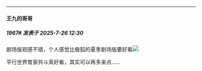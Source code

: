 ﻿
*****

####  王九的哥哥  
##### 1967#       发表于 2025-7-26 12:30

剧场版观感不错，个人感觉比极狐的夏季剧场版要好看<img src="https://static.stage1st.com/image/smiley/face2017/037.png" referrerpolicy="no-referrer">

平行世界胃家共斗真好看，其实可以再多来点……

